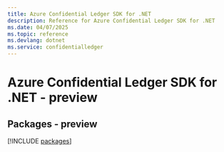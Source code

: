 ```yaml
---
title: Azure Confidential Ledger SDK for .NET
description: Reference for Azure Confidential Ledger SDK for .NET
ms.date: 04/07/2025
ms.topic: reference
ms.devlang: dotnet
ms.service: confidentialledger
---
```

# Azure Confidential Ledger SDK for .NET - preview
## Packages - preview
[!INCLUDE [packages](confidential-ledger-index.md)]